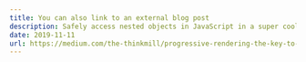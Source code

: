 ```yaml
---
title: You can also link to an external blog post
description: Safely access nested objects in JavaScript in a super cool way.
date: 2019-11-11
url: https://medium.com/the-thinkmill/progressive-rendering-the-key-to-faster-web-ebfbbece41a4
---
```


